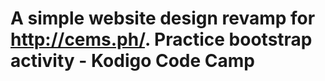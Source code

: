 # A simple website design revamp for http://cems.ph/. Practice bootstrap activity - Kodigo Code Camp
